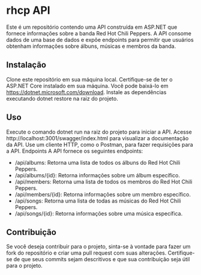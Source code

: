 # rhcp API
Este é um repositório contendo uma API construída em ASP.NET que fornece informações sobre a banda Red Hot Chili Peppers. A API consome dados de uma base de dados e expõe endpoints para permitir que usuários obtenham informações sobre álbuns, músicas e membros da banda.

## Instalação
Clone este repositório em sua máquina local.
Certifique-se de ter o ASP.NET Core instalado em sua máquina. Você pode baixá-lo em https://dotnet.microsoft.com/download.
Instale as dependências executando dotnet restore na raiz do projeto.
## Uso
Execute o comando dotnet run na raiz do projeto para iniciar a API.
Acesse http://localhost:3001/swagger/index.html para visualizar a documentação da API.
Use um cliente HTTP, como o Postman, para fazer requisições para a API.
Endpoints
A API fornece os seguintes endpoints:

* /api/albums: Retorna uma lista de todos os álbuns do Red Hot Chili Peppers.
* /api/albums/{id}: Retorna informações sobre um álbum específico.
* /api/members: Retorna uma lista de todos os membros do Red Hot Chili Peppers.
* /api/members/{id}: Retorna informações sobre um membro específico.
* /api/songs: Retorna uma lista de todas as músicas do Red Hot Chili Peppers.
* /api/songs/{id}: Retorna informações sobre uma música específica.
## Contribuição
Se você deseja contribuir para o projeto, sinta-se à vontade para fazer um fork do repositório e criar uma pull request com suas alterações. Certifique-se de que seus commits sejam descritivos e que sua contribuição seja útil para o projeto.
